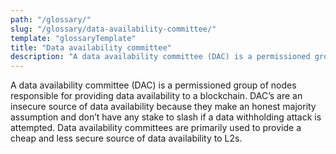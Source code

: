 ```yaml
---
path: "/glossary/"
slug: "/glossary/data-availability-committee/"
template: "glossaryTemplate"
title: "Data availability committee"
description: "A data availability committee (DAC) is a permissioned group of nodes responsible for providing data availability to a blockchain."
---
```


A data availability committee (DAC) is a permissioned group of nodes responsible for providing data availability to a blockchain. DAC’s are an insecure source of data availability because they make an honest majority assumption and don’t have any stake to slash if a data withholding attack is attempted. Data availability committees are primarily used to provide a cheap and less secure source of data availability to L2s.